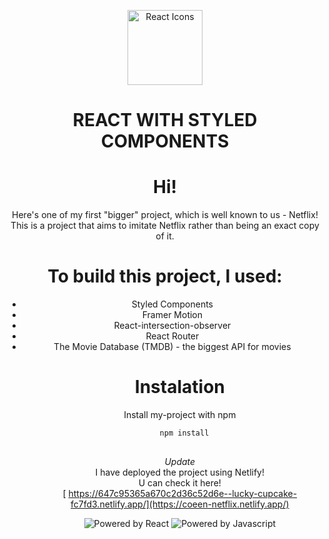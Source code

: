 <p align="center">
  <img src="https://rawgit.com/gorangajic/react-icons/master/react-icons.svg" width="120" alt="React Icons">
</p>
<h1 align="center">REACT WITH STYLED COMPONENTS</h1>
<div align="center">
<h1>Hi!</h1>
Here's one of my first "bigger" project, which is well known to us - Netflix!<br>
This is a project that aims to imitate Netflix rather than being an exact copy of it.

<h1> To build this project, I used:</h1>
<ul>
<li>Styled Components</li>
<li>Framer Motion</li>
<li>React-intersection-observer</li>
<li>React Router</li>
  <li>The Movie Database (TMDB) - the biggest API for movies</li>
<ul>
<h1>Instalation</h1>

Install my-project with npm

```bash
  npm install
  
```

  *Update* <br>
  I have deployed the project using Netlify!<br>
  U can check it here! <br>
 [ https://647c95365a670c2d36c52d6e--lucky-cupcake-fc7fd3.netlify.app/](https://coeen-netflix.netlify.app/)
  
  
  <img src="https://badgen.net/badge/powered%20by/React/blue" alt="Powered by React" />
  <img src="https://badgen.net/badge/powered%20by/Javascript/yellow" alt="Powered by Javascript" />
  </p>
